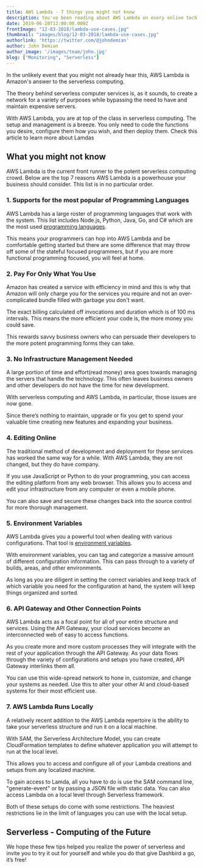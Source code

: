 ```yaml
---
title: AWS Lambda - 7 things you might not know 
description: You've been reading about AWS Lambda on every online tech publication but there are still lots to learn.
date: 2019-06-28T12:00:00.000Z
frontImage: "12-03-2018/lambda-use-cases.jpg"
thumbnail: "images/blog/12-03-2018/lambda-use-cases.jpg"
authorlink: 'https://twitter.com/@johndemian'
author: John Demian
author_image: '/images/team/john.jpg'
blog: ["Monitoring", "Serverless"]
---
```

In the unlikely event that you might not already hear this, AWS Lambda is Amazon's answer to the serverless computing.

The theory behind serverless computer services is, as it sounds, to create a network for a variety of purposes while bypassing the need to have and maintain expensive servers.

With AWS Lambda, you are at top of the class in serverless computing. The setup and management is a breeze. You only need to code the functions you desire, configure them how you wish, and then deploy them. Check this article to learn more about Lamdas

## What you might not know
AWS Lambda is the current front runner to the potent serverless computing crowd. Below are the top 7 reasons AWS Lambda is a powerhouse your business should consider. This list is in no particular order.

### 1. Supports for the most popular of Programming Languages
AWS Lambda has a large roster of programming languages that work with the system. This list includes Node.js, Python, Java, Go, and C# which are the most used [programming languages](https://www.statista.com/statistics/793628/worldwide-developer-survey-most-used-languages/).

This means your programmers can hop into AWS Lambda and be comfortable getting started but there are some difference that may throw off some of the stateful focused programmers, but if you are more functional programming focused, you will feel at home.

### 2. Pay For Only What You Use
Amazon has created a service with efficiency in mind and this is why that Amazon will only charge you for the services you require and not an over-complicated bundle filled with garbage you don't want.

The exact billing calculated off invocations and duration which is of 100 ms intervals. This means the more efficient your code is, the more money you could save.

This rewards savvy business owners who can persuade their developers to the more potent programming forms they can take.

### 3. No Infrastructure Management Needed
A large portion of time and effort(read money) area goes towards managing the servers that handle the technology. This often leaves business owners and other developers do not have the time for new development.

With serverless computing and AWS Lambda, in particular, those issues are now gone.

Since there’s nothing to maintain, upgrade or fix you get to spend your valuable time creating new features and expanding your business.

### 4. Editing Online
The traditional method of development and deployment for these services has worked the same way for a while. With AWS Lambda, they are not changed, but they do have company.

If you use JavaScript or Python to do your programming, you can access the editing platform from any web browser. This allows you to access and edit your infrastructure from any computer or even a mobile phone.

You can also save and secure these changes back into the source control for more thorough management.

### 5. Environment Variables
AWS Lambda gives you a powerful tool when dealing with various configurations. That tool is [environment variables](https://docs.aws.amazon.com/lambda/latest/dg/env_variables.html).

With environment variables, you can tag and categorize a massive amount of different configuration information. This can pass through to a variety of builds, areas, and other environments.

As long as you are diligent in setting the correct variables and keep track of which variable you need for the configuration at hand, the system will keep things organized and sorted.

### 6. API Gateway and Other Connection Points
AWS Lambda acts as a focal point for all of your entire structure and services. Using the API Gateway, your cloud services become an interconnected web of easy to access functions.

As you create more and more custom processes they will integrate with the rest of your application through the API Gateway. As your data flows through the variety of configurations and setups you have created, API Gateway interlinks them all.

You can use this wide-spread network to hone in, customize, and change your systems as needed. Use this to alter your other AI and cloud-based systems for their most efficient use.

### 7. AWS Lambda Runs Locally
A relatively recent addition to the AWS Lambda repertoire is the ability to take your serverless structure and run it on a local machine.

With SAM, the Serverless Architecture Model, you can create CloudFormation templates to define whatever application you will attempt to run at the local level. 

This allows you to access and configure all of your Lambda creations and setups from any localized machine.

To gain access to Lamda, all you have to do is use the SAM command line, "generate-event" or by passing a JSON file with static data. You can also access Lambda on a local level through Serverless framework.

Both of these setups do come with some restrictions. The heaviest restrictions lie in the limit of languages you can use with the local setup.

## Serverless - Computing of the Future
We hope these few tips helped you realize the power of serverless and invite you to try it out for yourself and while you do that give Dashbird a go, it’s free!

